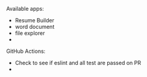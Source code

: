 Available apps:
 - Resume Builder
 - word document
 - file explorer
 - 

GitHub Actions:
 - Check to see if eslint and all test are passed on PR
 - 
